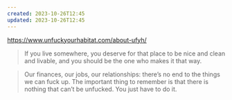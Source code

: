 ```yaml
---
created: 2023-10-26T12:45
updated: 2023-10-26T12:45
---
```

https://www.unfuckyourhabitat.com/about-ufyh/

>If you live somewhere, you deserve for that place to be nice and clean and livable, and you should be the one who makes it that way.

>Our finances, our jobs, our relationships: there’s no end to the things we can fuck up.  The important thing to remember is that there is nothing that can’t be unfucked. You just have to do it.